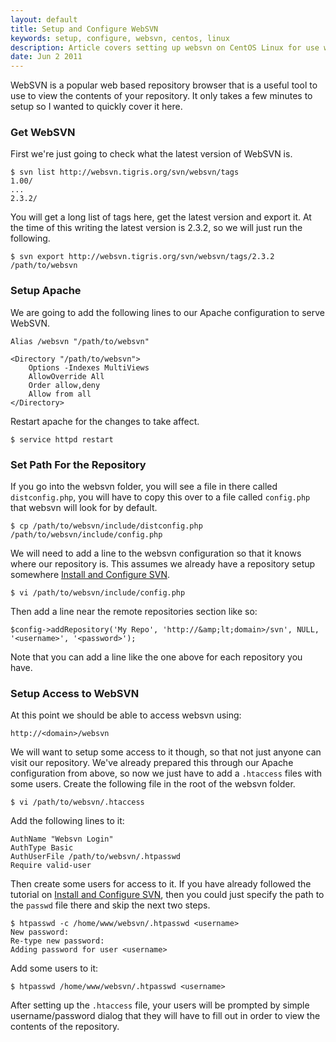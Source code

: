```yaml
---
layout: default
title: Setup and Configure WebSVN
keywords: setup, configure, websvn, centos, linux
description: Article covers setting up websvn on CentOS Linux for use with svn (Subversion).
date: Jun 2 2011
---
```


WebSVN is a popular web based repository browser that is a useful tool to use to view the contents of your repository.  It only takes a few minutes to setup so I wanted to quickly cover it here.

### Get WebSVN

First we're just going to check what the latest version of WebSVN is.

~~~
$ svn list http://websvn.tigris.org/svn/websvn/tags
1.00/
...
2.3.2/
~~~

You will get a long list of tags here, get the latest version and export it.  At the time of this writing the latest version is 2.3.2, so we will just run the following.

~~~
$ svn export http://websvn.tigris.org/svn/websvn/tags/2.3.2 /path/to/websvn
~~~

### Setup Apache

We are going to add the following lines to our Apache configuration to serve WebSVN.

~~~
Alias /websvn "/path/to/websvn"

<Directory "/path/to/websvn">
    Options -Indexes MultiViews
    AllowOverride All
    Order allow,deny
    Allow from all
</Directory>
~~~

Restart apache for the changes to take affect.

~~~
$ service httpd restart
~~~

### Set Path For the Repository

If you go into the websvn folder, you will see a file in there called `distconfig.php`, you will have to copy this over to a file called `config.php` that websvn will look for by default.

~~~
$ cp /path/to/websvn/include/distconfig.php /path/to/websvn/include/config.php
~~~

We will need to add a line to the websvn configuration so that it knows where our repository is.  This assumes we already have a repository setup somewhere [Install and Configure SVN](/install-and-configure-svn-on-centos).

~~~
$ vi /path/to/websvn/include/config.php
~~~

Then add a line near the remote repositories section like so:

~~~
$config->addRepository('My Repo', 'http://&amp;lt;domain>/svn', NULL, '<username>', '<password>');
~~~

Note that you can add a line like the one above for each repository you have.

### Setup Access to WebSVN

At this point we should be able to access websvn using:

~~~
http://<domain>/websvn
~~~ 
 
We will want to setup some access to it though, so that not just anyone can visit our repository.  We've already prepared this through our Apache configuration from above, so now we just have to add a `.htaccess` files with some users.  Create the following file in the root of the websvn folder.

~~~
$ vi /path/to/websvn/.htaccess
~~~

Add the following lines to it:

~~~
AuthName "Websvn Login"
AuthType Basic
AuthUserFile /path/to/websvn/.htpasswd
Require valid-user
~~~

Then create some users for access to it.  If you have already followed the tutorial on [Install and Configure SVN](/install-and-configure-svn-on-centos), then you could just specify the path to the `passwd` file there and skip the next two steps.

~~~
$ htpasswd -c /home/www/websvn/.htpasswd <username>
New password: 
Re-type new password: 
Adding password for user <username>
~~~

Add some users to it:   

~~~
$ htpasswd /home/www/websvn/.htpasswd <username>
~~~
After setting up the `.htaccess` file, your users will be prompted by simple username/password dialog that they will have to fill out in order to view the contents of the repository.
